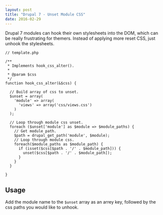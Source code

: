 ```yaml
---
layout: post
title: "Drupal 7 - Unset Module CSS"
date: 2016-02-29
---
```

Drupal 7 modules can hook their own stylesheets into the DOM, which can be really frustrating for themers. Instead of applying more reset CSS, just unhook the stylesheets.

```
// template.php

/**
 * Implements hook_css_alter().
 *
 * @param $css
 */
function hook_css_alter(&$css) {

  // Build array of css to unset.
  $unset = array(
    'module' => array(
      'views' => array('css/views.css')
    )
  );

  // Loop through module css unset.
  foreach ($unset['module'] as $module => $module_paths) {
    // Get module path.
    $path = drupal_get_path('module', $module);
    // Loop through module css.
    foreach($module_paths as $module_path) {
      if (isset($css[$path . '/' . $module_path])) {
        unset($css[$path . '/' . $module_path]);
      }
    }
  }

}
```

## Usage

Add the module name to the `$unset` array as an arrey key, followed by the css paths you would like to unhook.